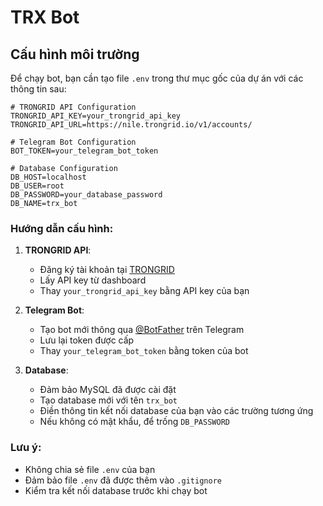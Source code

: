 # TRX Bot

## Cấu hình môi trường

Để chạy bot, bạn cần tạo file `.env` trong thư mục gốc của dự án với các thông tin sau:

```env
# TRONGRID API Configuration
TRONGRID_API_KEY=your_trongrid_api_key
TRONGRID_API_URL=https://nile.trongrid.io/v1/accounts/

# Telegram Bot Configuration
BOT_TOKEN=your_telegram_bot_token

# Database Configuration
DB_HOST=localhost
DB_USER=root
DB_PASSWORD=your_database_password
DB_NAME=trx_bot
```

### Hướng dẫn cấu hình:

1. **TRONGRID API**:
   - Đăng ký tài khoản tại [TRONGRID](https://www.trongrid.io/)
   - Lấy API key từ dashboard
   - Thay `your_trongrid_api_key` bằng API key của bạn

2. **Telegram Bot**:
   - Tạo bot mới thông qua [@BotFather](https://t.me/botfather) trên Telegram
   - Lưu lại token được cấp
   - Thay `your_telegram_bot_token` bằng token của bot

3. **Database**:
   - Đảm bảo MySQL đã được cài đặt
   - Tạo database mới với tên `trx_bot`
   - Điền thông tin kết nối database của bạn vào các trường tương ứng
   - Nếu không có mật khẩu, để trống `DB_PASSWORD`

### Lưu ý:
- Không chia sẻ file `.env` của bạn
- Đảm bảo file `.env` đã được thêm vào `.gitignore`
- Kiểm tra kết nối database trước khi chạy bot